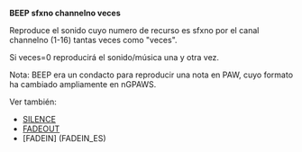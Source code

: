**BEEP sfxno channelno veces**

Reproduce el sonido cuyo numero de recurso es sfxno por el canal channelno (1-16) tantas veces como "veces".

Si veces=0 reproducirá el sonido/música una y otra vez.

Nota: BEEP era un condacto para reproducir una nota en PAW, cuyo formato ha cambiado ampliamente en nGPAWS.

Ver también:

* [SILENCE](SILENCE_ES)
* [FADEOUT](FADEOUT_ES)
* [FADEIN] (FADEIN_ES)

